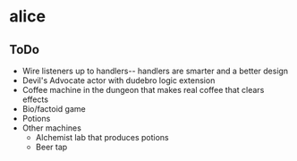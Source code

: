 alice
=====

ToDo
----

* Wire listeners up to handlers-- handlers are smarter and a better design
* Devil's Advocate actor with dudebro logic extension
* Coffee machine in the dungeon that makes real coffee that clears effects
* Bio/factoid game
* Potions
* Other machines
  * Alchemist lab that produces potions
  * Beer tap